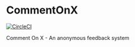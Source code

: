 # CommentOnX


[![CircleCI](https://circleci.com/gh/trickeydan/commentonx/tree/master.svg?style=svg)](https://circleci.com/gh/trickeydan/commentonx/tree/master)


Comment On X - An anonymous feedback system
